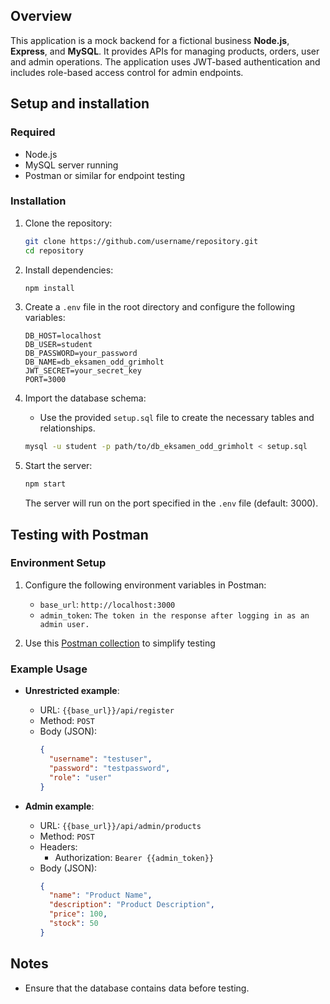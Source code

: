 ## Overview
This application is a mock backend for a fictional business **Node.js**, **Express**, and **MySQL**. It provides APIs for managing products, orders, user and admin operations. The application uses JWT-based authentication and includes role-based access control for admin endpoints.


## Setup and installation

### Required
- Node.js
- MySQL server running
- Postman or similar for endpoint testing

### Installation
1. Clone the repository:
   ```bash
   git clone https://github.com/username/repository.git
   cd repository
   ```

2. Install dependencies:
   ```bash
   npm install
   ```

3. Create a `.env` file in the root directory and configure the following variables:
   ```env
   DB_HOST=localhost
   DB_USER=student
   DB_PASSWORD=your_password
   DB_NAME=db_eksamen_odd_grimholt
   JWT_SECRET=your_secret_key
   PORT=3000
   ```

4. Import the database schema:
   - Use the provided `setup.sql` file to create the necessary tables and relationships.
   ```bash
   mysql -u student -p path/to/db_eksamen_odd_grimholt < setup.sql
   ```

5. Start the server:
   ```bash
   npm start
   ```
   The server will run on the port specified in the `.env` file (default: 3000).


## Testing with Postman
### Environment Setup
1. Configure the following environment variables in Postman:
   - `base_url`: `http://localhost:3000`
   - `admin_token`: `The token in the response after logging in as an admin user.`

2. Use this [Postman collection](https://api.postman.com/collections/33585276-cc03808a-ecd3-413d-99f4-14068bcffd8f?access_key=PMAT-01JDGZ5DSJCR9VYC7HS52NAF6Y) to simplify testing 

### Example Usage
- **Unrestricted example**:
  - URL: `{{base_url}}/api/register`
  - Method: `POST`
  - Body (JSON):
    ```json
    {
      "username": "testuser",
      "password": "testpassword",
      "role": "user"
    }
    ```

- **Admin example**:
  - URL: `{{base_url}}/api/admin/products`
  - Method: `POST`
  - Headers:
    - Authorization: `Bearer {{admin_token}}`
  - Body (JSON):
    ```json
    {
      "name": "Product Name",
      "description": "Product Description",
      "price": 100,
      "stock": 50
    }
    ```

## Notes

- Ensure that the database contains data before testing.

